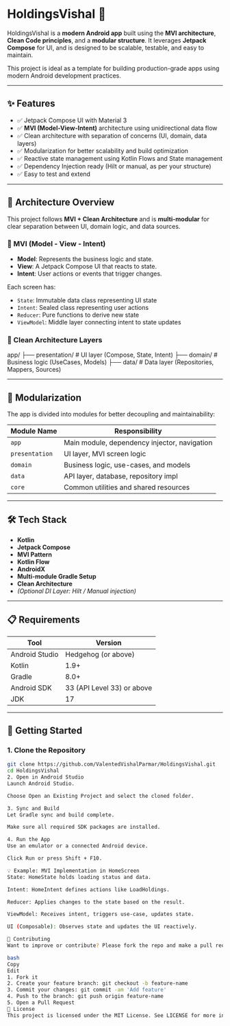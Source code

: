# HoldingsVishal 📱

HoldingsVishal is a **modern Android app** built using the **MVI architecture**, **Clean Code principles**, and a **modular structure**. It leverages **Jetpack Compose** for UI, and is designed to be scalable, testable, and easy to maintain.

This project is ideal as a template for building production-grade apps using modern Android development practices.

---

## ✨ Features

- ✅ Jetpack Compose UI with Material 3
- ✅ **MVI (Model-View-Intent)** architecture using unidirectional data flow
- ✅ Clean architecture with separation of concerns (UI, domain, data layers)
- ✅ Modularization for better scalability and build optimization
- ✅ Reactive state management using Kotlin Flows and State management
- ✅ Dependency Injection ready (Hilt or manual, as per your structure)
- ✅ Easy to test and extend

---

## 🧠 Architecture Overview

This project follows **MVI + Clean Architecture** and is **multi-modular** for clear separation between UI, domain logic, and data sources.

### 🔁 MVI (Model - View - Intent)

- **Model**: Represents the business logic and state.
- **View**: A Jetpack Compose UI that reacts to state.
- **Intent**: User actions or events that trigger changes.

Each screen has:
- `State`: Immutable data class representing UI state
- `Intent`: Sealed class representing user actions
- `Reducer`: Pure functions to derive new state
- `ViewModel`: Middle layer connecting intent to state updates

### 🧱 Clean Architecture Layers

app/
├── presentation/ # UI layer (Compose, State, Intent)
├── domain/ # Business logic (UseCases, Models)
├── data/ # Data layer (Repositories, Mappers, Sources)


---

## 🧩 Modularization

The app is divided into modules for better decoupling and maintainability:

| Module Name       | Responsibility                               |
|-------------------|----------------------------------------------|
| `app`             | Main module, dependency injector, navigation |
| `presentation`    | UI layer, MVI screen logic                   |
| `domain`          | Business logic, use-cases, and models        |
| `data`            | API layer, database, repository impl         |
| `core`            | Common utilities and shared resources        |

---

## 🛠️ Tech Stack

- **Kotlin**
- **Jetpack Compose**
- **MVI Pattern**
- **Kotlin Flow**
- **AndroidX**
- **Multi-module Gradle Setup**
- **Clean Architecture**
- *(Optional DI Layer: Hilt / Manual injection)*

---

## 📋 Requirements

| Tool                | Version                |
|---------------------|------------------------|
| Android Studio      | Hedgehog (or above)    |
| Kotlin              | 1.9+                   |
| Gradle              | 8.0+                   |
| Android SDK         | 33 (API Level 33) or above |
| JDK                 | 17                     |

---

## 🚀 Getting Started

### 1. Clone the Repository

```bash
git clone https://github.com/ValentedVishalParmar/HoldingsVishal.git
cd HoldingsVishal
2. Open in Android Studio
Launch Android Studio.

Choose Open an Existing Project and select the cloned folder.

3. Sync and Build
Let Gradle sync and build complete.

Make sure all required SDK packages are installed.

4. Run the App
Use an emulator or a connected Android device.

Click Run or press Shift + F10.

💡 Example: MVI Implementation in HomeScreen
State: HomeState holds loading status and data.

Intent: HomeIntent defines actions like LoadHoldings.

Reducer: Applies changes to the state based on the result.

ViewModel: Receives intent, triggers use-case, updates state.

UI (Composable): Observes state and updates the UI reactively.

🤝 Contributing
Want to improve or contribute? Please fork the repo and make a pull request:

bash
Copy
Edit
1. Fork it
2. Create your feature branch: git checkout -b feature-name
3. Commit your changes: git commit -am 'Add feature'
4. Push to the branch: git push origin feature-name
5. Open a Pull Request
📄 License
This project is licensed under the MIT License. See LICENSE for more information.
